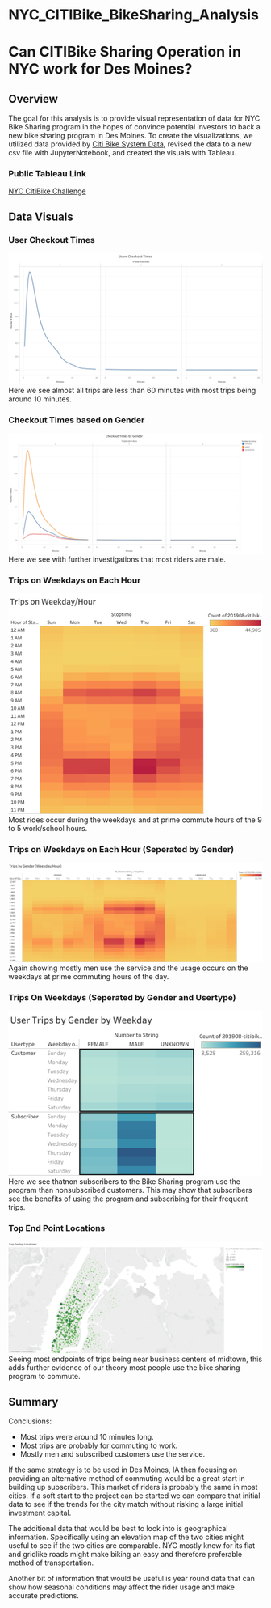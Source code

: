 # NYC_CITIBike_BikeSharing_Analysis   
   
# Can CITIBike Sharing Operation in NYC work for Des Moines?   
   
## Overview   
The goal for this analysis is to provide visual representation of data for NYC Bike Sharing program 
in the hopes of convince potential investors to back a new bike sharing program in Des Moines. To create 
the visualizations, we utilized data provided by [Citi Bike System Data](https://s3.amazonaws.com/tripdata/index.html), 
revised the data to a new csv file with JupyterNotebook, and created the visuals with Tableau.   

### Public Tableau Link
[NYC CitiBike Challenge](https://public.tableau.com/views/NYCBikeShareChallenge201908DataFile/CheckoutTimesforUsers?:language=en-US&:display_count=n&:origin=viz_share_link)   

## Data Visuals   
### User Checkout Times   
![Pic](https://github.com/ajsadowy/NYC_CITIBike_BikeSharing_Analysis/blob/main/IMAGES/Checkout%20Times%20for%20Users.png)   
Here we see almost all trips are less than 60 minutes with most trips being around 10 minutes.   
### Checkout Times based on Gender   
![Pic](https://github.com/ajsadowy/NYC_CITIBike_BikeSharing_Analysis/blob/main/IMAGES/Checkout%20Times%20by%20Gender.png)   
Here we see with further investigations that most riders are male.   
### Trips on Weekdays on Each Hour   
![Pic](https://github.com/ajsadowy/NYC_CITIBike_BikeSharing_Analysis/blob/main/IMAGES/Trips%20by%20Weekday%20per%20Hour.png)   
Most rides occur during the weekdays and at prime commute hours of the 9 to 5 work/school hours.   
### Trips on Weekdays on Each Hour (Seperated by Gender)   
![Pic](https://github.com/ajsadowy/NYC_CITIBike_BikeSharing_Analysis/blob/main/IMAGES/Trips%20by%20Gender%20(Weekday%20per%20Hour).png)  
Again showing mostly men use the service and the usage occurs on the weekdays at prime commuting hours of the day.   
### Trips On Weekdays (Seperated by Gender and Usertype)   
![Pic](https://github.com/ajsadowy/NYC_CITIBike_BikeSharing_Analysis/blob/main/IMAGES/User%20Trips%20by%20Gender%20by%20Weekday.png)   
Here we see thatnon subscribers to the Bike Sharing program use the program than nonsubscribed customers. This may show that subscribers see the benefits of using the program and subscribing for their frequent trips.  
### Top End Point Locations   
![Pic](https://github.com/ajsadowy/NYC_CITIBike_BikeSharing_Analysis/blob/main/IMAGES/Top%20Ending%20Locations.png)   
Seeing most endpoints of trips being near business centers of midtown, this adds further evidence of our theory most people use the bike sharing program to commute.   

## Summary   
Conclusions:   
* Most trips were around 10 minutes long.   
* Most trips are probably for commuting to work.   
* Mostly men and subscribed customers use the service.   
   
If the same strategy is to be used in Des Moines, IA then focusing on providing an alternative method of commuting would be a great start in building up subscribers. This market of riders is probably the same in most cities. If a soft start to the project can be started we can compare that initial data to see if the trends for the city match without risking a large initial investment capital.   
   
The additional data that would be best to look into is geographical information. Specifically using an elevation map of the two cities might useful to see if the two cities are comparable. NYC mostly know for its flat and gridlike roads might make biking an easy and therefore preferable method of transportation.   
   
Another bit of information that would be useful is year round data that can show how seasonal conditions may affect the rider usage and make accurate predictions.

